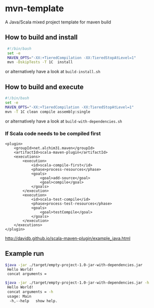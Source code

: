 # mvn-template
A Java/Scala mixed project template for maven build

## How to build and install  
```bash
 #!/bin/bash 
 set -e 
 MAVEN_OPTS="-XX:+TieredCompilation -XX:TieredStopAtLevel=1"
 mvn -DskipTests -T 1C  install
```

or alternatively have a look at `build-install.sh`

## How to build and execute 
```bash 
#!/bin/bash 
set -e 
MAVEN_OPTS="-XX:+TieredCompilation -XX:TieredStopAtLevel=1"
mvn -T 1C clean compile assembly:single
```
or alternatively have a look at `build-with-dependencies.sh`

### If Scala code needs to be compiled first 
```
<plugin>
	<groupId>net.alchim31.maven</groupId>
	<artifactId>scala-maven-plugin</artifactId>
	<executions>
		<execution>
			<id>scala-compile-first</id>
			<phase>process-resources</phase>
			<goals>
				<goal>add-source</goal>
				<goal>compile</goal>
			</goals>
		</execution>
		<execution>
			<id>scala-test-compile</id>
			<phase>process-test-resources</phase>
			<goals>
				<goal>testCompile</goal>
			</goals>
		</execution>
	</executions>
</plugin>
```
http://davidb.github.io/scala-maven-plugin/example_java.html

## Example run
```bash
$java -jar ./target/empty-project-1.0-jar-with-dependencies.jar 
 Hello World!
 concat arguments =
```
```bash 
$java -jar ./target/empty-project-1.0-jar-with-dependencies.jar -h 
 Hello World!
 concat arguments = -h
 usage: Main
  -h,--help   show help.
```
